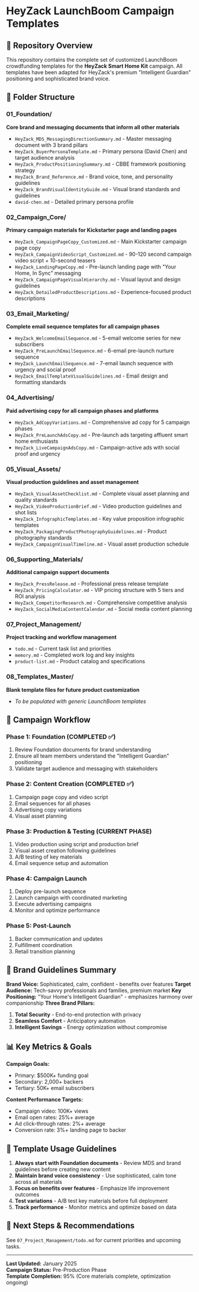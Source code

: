 # HeyZack LaunchBoom Campaign Templates

## 🎯 Repository Overview

This repository contains the complete set of customized LaunchBoom crowdfunding templates for the **HeyZack Smart Home Kit** campaign. All templates have been adapted for HeyZack's premium "Intelligent Guardian" positioning and sophisticated brand voice.

## 📁 Folder Structure

### 01_Foundation/
**Core brand and messaging documents that inform all other materials**
- `HeyZack_MDS_MessagingDirectionSummary.md` - Master messaging document with 3 brand pillars
- `HeyZack_BuyerPersonaTemplate.md` - Primary persona (David Chen) and target audience analysis
- `HeyZack_ProductPositioningSummary.md` - CBBE framework positioning strategy
- `HeyZack_Brand_Reference.md` - Brand voice, tone, and personality guidelines
- `HeyZack_BrandVisualIdentityGuide.md` - Visual brand standards and guidelines
- `david-chen.md` - Detailed primary persona profile

### 02_Campaign_Core/
**Primary campaign materials for Kickstarter page and landing pages**
- `HeyZack_CampaignPageCopy_Customized.md` - Main Kickstarter campaign page copy
- `HeyZack_CampaignVideoScript_Customized.md` - 90-120 second campaign video script + 10-second teasers
- `HeyZack_LandingPageCopy.md` - Pre-launch landing page with "Your Home, In Sync" messaging
- `HeyZack_CampaignPageVisualHierarchy.md` - Visual layout and design guidelines
- `HeyZack_DetailedProductDescriptions.md` - Experience-focused product descriptions

### 03_Email_Marketing/
**Complete email sequence templates for all campaign phases**
- `HeyZack_WelcomeEmailSequence.md` - 5-email welcome series for new subscribers
- `HeyZack_PreLaunchEmailSequence.md` - 6-email pre-launch nurture sequence
- `HeyZack_LaunchEmailSequence.md` - 7-email launch sequence with urgency and social proof
- `HeyZack_EmailTemplateVisualGuidelines.md` - Email design and formatting standards

### 04_Advertising/
**Paid advertising copy for all campaign phases and platforms**
- `HeyZack_AdCopyVariations.md` - Comprehensive ad copy for 5 campaign phases
- `HeyZack_PreLaunchAdsCopy.md` - Pre-launch ads targeting affluent smart home enthusiasts
- `HeyZack_LiveCampaignAdsCopy.md` - Campaign-active ads with social proof and urgency

### 05_Visual_Assets/
**Visual production guidelines and asset management**
- `HeyZack_VisualAssetChecklist.md` - Complete visual asset planning and quality standards
- `HeyZack_VideoProductionBrief.md` - Video production guidelines and shot lists
- `HeyZack_InfographicTemplates.md` - Key value proposition infographic templates
- `HeyZack_PackagingProductPhotographyGuidelines.md` - Product photography standards
- `HeyZack_CampaignVisualTimeline.md` - Visual asset production schedule

### 06_Supporting_Materials/
**Additional campaign support documents**
- `HeyZack_PressRelease.md` - Professional press release template
- `HeyZack_PricingCalculator.md` - VIP pricing structure with 5 tiers and ROI analysis
- `HeyZack_CompetitorResearch.md` - Comprehensive competitive analysis
- `HeyZack_SocialMediaContentCalendar.md` - Social media content planning

### 07_Project_Management/
**Project tracking and workflow management**
- `todo.md` - Current task list and priorities
- `memory.md` - Completed work log and key insights
- `product-list.md` - Product catalog and specifications

### 08_Templates_Master/
**Blank template files for future product customization**
- *To be populated with generic LaunchBoom templates*

## 🚀 Campaign Workflow

### Phase 1: Foundation (COMPLETED ✅)
1. Review Foundation documents for brand understanding
2. Ensure all team members understand the "Intelligent Guardian" positioning
3. Validate target audience and messaging with stakeholders

### Phase 2: Content Creation (COMPLETED ✅)
1. Campaign page copy and video script
2. Email sequences for all phases
3. Advertising copy variations
4. Visual asset planning

### Phase 3: Production & Testing (CURRENT PHASE)
1. Video production using script and production brief
2. Visual asset creation following guidelines
3. A/B testing of key materials
4. Email sequence setup and automation

### Phase 4: Campaign Launch
1. Deploy pre-launch sequence
2. Launch campaign with coordinated marketing
3. Execute advertising campaigns
4. Monitor and optimize performance

### Phase 5: Post-Launch
1. Backer communication and updates
2. Fulfillment coordination
3. Retail transition planning

## 🎨 Brand Guidelines Summary

**Brand Voice:** Sophisticated, calm, confident - benefits over features
**Target Audience:** Tech-savvy professionals and families, premium market
**Key Positioning:** "Your Home's Intelligent Guardian" - emphasizes harmony over companionship
**Three Brand Pillars:**
1. **Total Security** - End-to-end protection with privacy
2. **Seamless Comfort** - Anticipatory automation
3. **Intelligent Savings** - Energy optimization without compromise

## 📊 Key Metrics & Goals

**Campaign Goals:**
- Primary: $500K+ funding goal
- Secondary: 2,000+ backers
- Tertiary: 50K+ email subscribers

**Content Performance Targets:**
- Campaign video: 100K+ views
- Email open rates: 25%+ average
- Ad click-through rates: 2%+ average
- Conversion rate: 3%+ landing page to backer

## 🔄 Template Usage Guidelines

1. **Always start with Foundation documents** - Review MDS and brand guidelines before creating new content
2. **Maintain brand voice consistency** - Use sophisticated, calm tone across all materials
3. **Focus on benefits over features** - Emphasize life improvement outcomes
4. **Test variations** - A/B test key materials before full deployment
5. **Track performance** - Monitor metrics and optimize based on data

## 📝 Next Steps & Recommendations

See `07_Project_Management/todo.md` for current priorities and upcoming tasks.

---

**Last Updated:** January 2025  
**Campaign Status:** Pre-Production Phase  
**Template Completion:** 95% (Core materials complete, optimization ongoing)